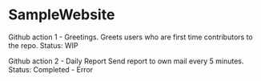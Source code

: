﻿# SampleWebsite

Github action 1 - Greetings.
Greets users who are first time contributors to the repo.
Status: WIP

Github action 2 - Daily Report
Send report to own mail every 5 minutes.
Status: Completed - Error

